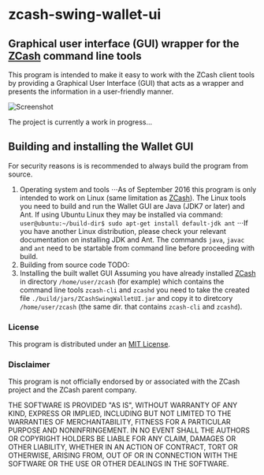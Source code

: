 # zcash-swing-wallet-ui

## Graphical user interface (GUI) wrapper for the [ZCash](https://z.cash/) command line tools

This program is intended to make it easy to work with the ZCash client tools
by providing a Graphical User Interface (GUI) that acts as a wrapper and 
presents the information in a user-friendly manner.

![Screenshot](https://github.com/vaklinov/zcash-swing-wallet-ui/raw/master/docs/ZCashWallet.png "Main Window")


The project is currently a work in progress...

## Building and installing the Wallet GUI

For security reasons is is recommended to always build the program from source. 

1. Operating system and tools
⋅⋅⋅As of September 2016 this program is only intended to work on Linux (same limitation as [ZCash](https://z.cash/)). The Linux tools you need to build and run the Wallet GUI are Java (JDK7 or later) and Ant. If using Ubuntu Linux they may be installed via command: `user@ubuntu:~/build-dir$ sudo apt-get install default-jdk ant`
⋅⋅⋅If you have another Linux distribution, please check your relevant documentation on installing JDK and Ant. The commands `java`, `javac` and `ant` need to be startable from command line before proceeding with build.
2. Building from source code
TODO:
3. Installing the built wallet GUI
Assuming you have already installed [ZCash](https://z.cash/) in directory `/home/user/zcash` (for example) which contains the command line tools `zcash-cli` and `zcashd` you need to take the created file `./build/jars/ZCashSwingWalletUI.jar` and copy it to diretcory `/home/user/zcash` (the same dir. that contains `zcash-cli` and `zcashd`).


### License
This program is distributed under an [MIT License](https://github.com/vaklinov/zcash-swing-wallet-ui/raw/master/LICENSE).

### Disclaimer
This program is not officially endorsed by or associated with the ZCash project and the ZCash parent company.

THE SOFTWARE IS PROVIDED "AS IS", WITHOUT WARRANTY OF ANY KIND, EXPRESS OR
IMPLIED, INCLUDING BUT NOT LIMITED TO THE WARRANTIES OF MERCHANTABILITY,
FITNESS FOR A PARTICULAR PURPOSE AND NONINFRINGEMENT. IN NO EVENT SHALL THE
AUTHORS OR COPYRIGHT HOLDERS BE LIABLE FOR ANY CLAIM, DAMAGES OR OTHER
LIABILITY, WHETHER IN AN ACTION OF CONTRACT, TORT OR OTHERWISE, ARISING FROM,
OUT OF OR IN CONNECTION WITH THE SOFTWARE OR THE USE OR OTHER DEALINGS IN THE
SOFTWARE.